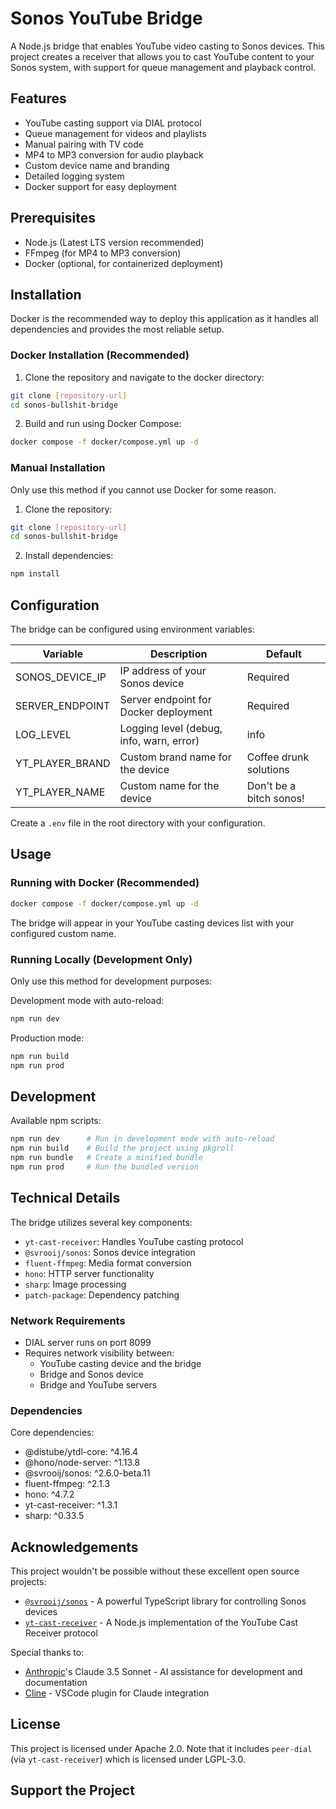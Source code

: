 # Sonos YouTube Bridge

A Node.js bridge that enables YouTube video casting to Sonos devices. This project creates a receiver that allows you to cast YouTube content to your Sonos system, with support for queue management and playback control.

## Features

-   YouTube casting support via DIAL protocol
-   Queue management for videos and playlists
-   Manual pairing with TV code
-   MP4 to MP3 conversion for audio playback
-   Custom device name and branding
-   Detailed logging system
-   Docker support for easy deployment

## Prerequisites

-   Node.js (Latest LTS version recommended)
-   FFmpeg (for MP4 to MP3 conversion)
-   Docker (optional, for containerized deployment)

## Installation

Docker is the recommended way to deploy this application as it handles all dependencies and provides the most reliable setup.

### Docker Installation (Recommended)

1. Clone the repository and navigate to the docker directory:

```bash
git clone [repository-url]
cd sonos-bullshit-bridge
```

2. Build and run using Docker Compose:

```bash
docker compose -f docker/compose.yml up -d
```

### Manual Installation

Only use this method if you cannot use Docker for some reason.

1. Clone the repository:

```bash
git clone [repository-url]
cd sonos-bullshit-bridge
```

2. Install dependencies:

```bash
npm install
```

## Configuration

The bridge can be configured using environment variables:

| Variable        | Description                              | Default                 |
| --------------- | ---------------------------------------- | ----------------------- |
| SONOS_DEVICE_IP | IP address of your Sonos device          | Required                |
| SERVER_ENDPOINT | Server endpoint for Docker deployment    | Required                |
| LOG_LEVEL       | Logging level (debug, info, warn, error) | info                    |
| YT_PLAYER_BRAND | Custom brand name for the device         | Coffee drunk solutions  |
| YT_PLAYER_NAME  | Custom name for the device               | Don't be a bitch sonos! |

Create a `.env` file in the root directory with your configuration.

## Usage

### Running with Docker (Recommended)

```bash
docker compose -f docker/compose.yml up -d
```

The bridge will appear in your YouTube casting devices list with your configured custom name.

### Running Locally (Development Only)

Only use this method for development purposes:

Development mode with auto-reload:

```bash
npm run dev
```

Production mode:

```bash
npm run build
npm run prod
```

## Development

Available npm scripts:

```bash
npm run dev      # Run in development mode with auto-reload
npm run build    # Build the project using pkgroll
npm run bundle   # Create a minified bundle
npm run prod     # Run the bundled version
```

## Technical Details

The bridge utilizes several key components:

-   `yt-cast-receiver`: Handles YouTube casting protocol
-   `@svrooij/sonos`: Sonos device integration
-   `fluent-ffmpeg`: Media format conversion
-   `hono`: HTTP server functionality
-   `sharp`: Image processing
-   `patch-package`: Dependency patching

### Network Requirements

-   DIAL server runs on port 8099
-   Requires network visibility between:
    -   YouTube casting device and the bridge
    -   Bridge and Sonos device
    -   Bridge and YouTube servers

### Dependencies

Core dependencies:

-   @distube/ytdl-core: ^4.16.4
-   @hono/node-server: ^1.13.8
-   @svrooij/sonos: ^2.6.0-beta.11
-   fluent-ffmpeg: ^2.1.3
-   hono: ^4.7.2
-   yt-cast-receiver: ^1.3.1
-   sharp: ^0.33.5

## Acknowledgements

This project wouldn't be possible without these excellent open source projects:

-   [`@svrooij/sonos`](https://github.com/svrooij/node-sonos-ts) - A powerful TypeScript library for controlling Sonos devices
-   [`yt-cast-receiver`](https://github.com/patrickkfkan/yt-cast-receiver) - A Node.js implementation of the YouTube Cast Receiver protocol

Special thanks to:

-   [Anthropic](https://www.anthropic.com)'s Claude 3.5 Sonnet - AI assistance for development and documentation
-   [Cline](https://github.com/cline/cline) - VSCode plugin for Claude integration

## License

This project is licensed under Apache 2.0. Note that it includes `peer-dial` (via `yt-cast-receiver`) which is licensed under LGPL-3.0.

## Support the Project

<script type="text/javascript" src="https://cdnjs.buymeacoffee.com/1.0.0/button.prod.min.js" data-name="bmc-button" data-slug="tetrisblack" data-color="#FFDD00" data-emoji="☕"  data-font="Poppins" data-text="Buy me a coffee" data-outline-color="#000000" data-font-color="#000000" data-coffee-color="#ffffff" ></script>
